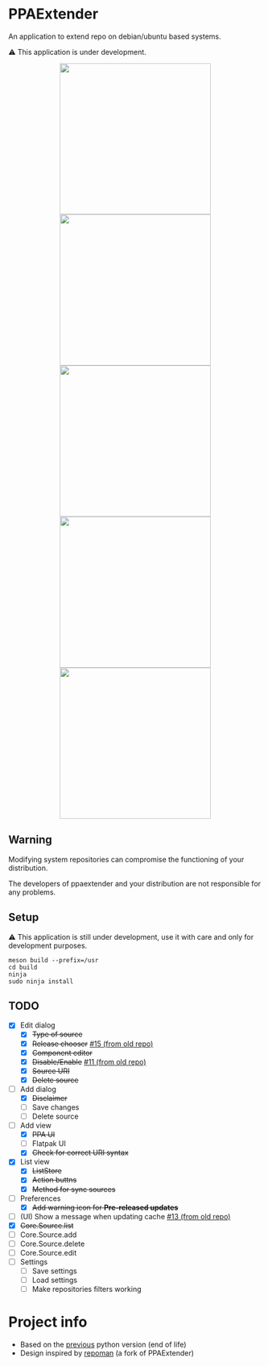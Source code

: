 # PPAExtender
An application to extend repo on debian/ubuntu based systems.

⚠️ This application is under development.

<div align="center">
  <img src="https://raw.githubusercontent.com/linuxhubit/ppaextender/master/data/screenshot.png" width="300">
  <img src="https://raw.githubusercontent.com/linuxhubit/ppaextender/master/data/screenshot-1.png" width="300">
  <img src="https://raw.githubusercontent.com/linuxhubit/ppaextender/master/data/screenshot-2.png" width="300">
  <img src="https://raw.githubusercontent.com/linuxhubit/ppaextender/master/data/screenshot-3.png" width="300">
  <img src="https://raw.githubusercontent.com/linuxhubit/ppaextender/master/data/screenshot-4.png" width="300">
</div>

## Warning
Modifying system repositories can compromise the functioning of your distribution.

The developers of ppaextender and your distribution are not responsible for any problems.

## Setup
⚠️ This application is still under development, use it with care and only for development purposes.
```
meson build --prefix=/usr
cd build
ninja
sudo ninja install
```

## TODO
* [x] Edit dialog
    - [x] ~~Type of source~~
    - [x] ~~Release chooser~~ [#15 (from old repo)](https://github.com/mirkobrombin/PPAExtender/issues/15)
    - [x] ~~Component editor~~
    - [x] ~~Disable/Enable~~ [#11 (from old repo)](https://github.com/mirkobrombin/PPAExtender/issues/11)
    - [x] ~~Source URI~~
    - [x] ~~Delete source~~
* [ ] Add dialog
    - [x] ~~Disclaimer~~
    - [ ] Save changes
    - [ ] Delete source
* [ ] Add view
    - [x] ~~PPA UI~~
    - [ ] Flatpak UI
    - [x] ~~Check for correct URI syntax~~
* [x] List view
    - [x] ~~ListStore~~
    - [x] ~~Action buttns~~
    - [x] ~~Method for sync sources~~
* [ ] Preferences
    - [x] ~~Add warning icon for **Pre-released updates**~~
* [ ] (UI) Show a message when updating cache [#13 (from old repo)](https://github.com/mirkobrombin/PPAExtender/issues/13)
* [x] ~~Core.Source.list~~
* [ ] Core.Source.add
* [ ] Core.Source.delete
* [ ] Core.Source.edit
* [ ] Settings
    - [ ] Save settings
    - [ ] Load settings
    - [ ] Make repositories filters working

# Project info
* Based on the [previous](https://github.com/mirkobrombin/PPAExtender) python version (end of life)
* Design inspired by [repoman](https://github.com/pop-os/repoman) (a fork of PPAExtender)
